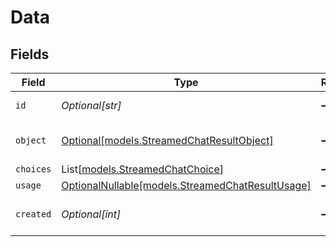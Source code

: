 # Data


## Fields

| Field                                                                                    | Type                                                                                     | Required                                                                                 | Description                                                                              |
| ---------------------------------------------------------------------------------------- | ---------------------------------------------------------------------------------------- | ---------------------------------------------------------------------------------------- | ---------------------------------------------------------------------------------------- |
| `id`                                                                                     | *Optional[str]*                                                                          | :heavy_minus_sign:                                                                       | A unique ID of the chat completion.                                                      |
| `object`                                                                                 | [Optional[models.StreamedChatResultObject]](../models/streamedchatresultobject.md)       | :heavy_minus_sign:                                                                       | The object type, which is always set to `chat.completion.chunk`.                         |
| `choices`                                                                                | List[[models.StreamedChatChoice](../models/streamedchatchoice.md)]                       | :heavy_minus_sign:                                                                       | N/A                                                                                      |
| `usage`                                                                                  | [OptionalNullable[models.StreamedChatResultUsage]](../models/streamedchatresultusage.md) | :heavy_minus_sign:                                                                       | N/A                                                                                      |
| `created`                                                                                | *Optional[int]*                                                                          | :heavy_minus_sign:                                                                       | The Unix timestamp (in seconds) for when the token sampled.                              |